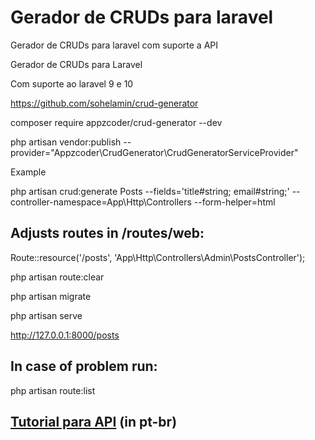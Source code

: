 # Gerador de CRUDs para laravel
Gerador de CRUDs para laravel com suporte a API

Gerador de CRUDs para Laravel

Com suporte ao laravel 9 e 10

https://github.com/sohelamin/crud-generator

composer require appzcoder/crud-generator --dev

php artisan vendor:publish --provider="Appzcoder\CrudGenerator\CrudGeneratorServiceProvider"

Example

php artisan crud:generate Posts --fields='title#string; email#string;' --controller-namespace=App\\Http\\Controllers --form-helper=html

## Adjusts routes in /routes/web:

Route::resource('/posts', 'App\Http\Controllers\Admin\PostsController');

php artisan route:clear

php artisan migrate

php artisan serve

http://127.0.0.1:8000/posts

## In case of problem run:

php artisan route:list

## [Tutorial para API](api-tutorial.md) (in pt-br)
